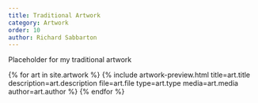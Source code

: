 ```yaml
---
title: Traditional Artwork
category: Artwork
order: 10
author: Richard Sabbarton
---
```


Placeholder for my traditional artwork

{% for art in site.artwork %}
{% include artwork-preview.html title=art.title description=art.description file=art.file type=art.type media=art.media author=art.author %}
{% endfor %}
